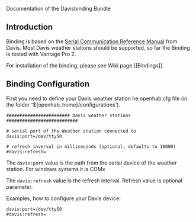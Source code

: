 Documentation of the Davisbinding Bundle

## Introduction

Binding is based on the [Serial Communication Reference Manual](http://www.google.at/url?sa=t&rct=j&q=&esrc=s&source=web&cd=1&cad=rja&uact=8&ved=0CCQQFjAA&url=http%3A%2F%2Fwww.davisnet.com%2Fsupport%2Fweather%2Fdownload%2FVantageSerialProtocolDocs_v261.pdf&ei=yns1VLO9B9Pe7Ab9hYDgDQ&usg=AFQjCNEUP_O6jjV3tHaxc7_faaLKWAtw2g&sig2=0YuJy45Qmk76RlffOqayuA&bvm=bv.76943099,d.ZGU) from Davis. Most Davis weather stations should be supported, so far the Binding is tested with Vantage Pro 2.

For installation of the binding, please see Wiki page [[Bindings]].

## Binding Configuration

First you need to define your Davis weather station he openhab.cfg file (in the folder '${openhab_home}/configurations').

    ######################## Davis weather stations ###########################
    
    # serial port of the Weather station connected to
    davis:port=/dev/ttyS0
    
    # refresh inverval in milliseconds (optional, defaults to 10000)
    #davis:refresh=

The `davis:port` value is the path from the serial device of the weather station. For windows systems it is COMx

The `davis:refresh` value is the refresh interval. Refresh value is optional parameter.

Examples, how to configure your Davis device:

    davis:port=/dev/ttyS0
    #davis:refresh=

